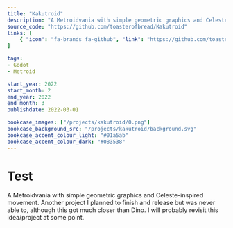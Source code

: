 ```yaml
---
title: "Kakutroid"
description: "A Metroidvania with simple geometric graphics and Celeste-inspired movement. Another project I planned to finish and release but was never able to."
source_code: "https://github.com/toasterofbread/Kakutroid"
links: [
    { "icon": "fa-brands fa-github", "link": "https://github.com/toasterofbread/Kakutroid" }
]

tags:
- Godot
- Metroid

start_year: 2022
start_month: 2
end_year: 2022
end_month: 3
publishdate: 2022-03-01

bookcase_images: ["/projects/kakutroid/0.png"]
bookcase_background_src: "/projects/kakutroid/background.svg"
bookcase_accent_colour_light: "#01a5ab"
bookcase_accent_colour_dark: "#083538"
---
```



# Test

A Metroidvania with simple geometric graphics and Celeste-inspired movement.
Another project I planned to finish and release but was never able to, although this got much closer than Dino.
I will probably revisit this idea/project at some point.
